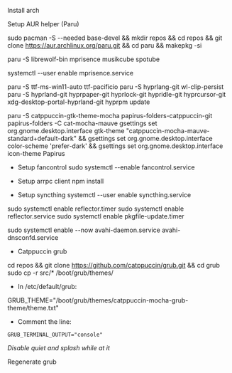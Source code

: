 Install arch

Setup AUR helper (Paru)

sudo pacman -S --needed base-devel && mkdir repos && cd repos && git clone https://aur.archlinux.org/paru.git && cd paru && makepkg -si

paru -S librewolf-bin mprisence musikcube spotube

systemctl --user enable mprisence.service

paru -S ttf-ms-win11-auto ttf-pacificio
paru -S hyprlang-git wl-clip-persist
paru -S hyprland-git hyprpaper-git hyprlock-git hypridle-git hyprcursor-git xdg-desktop-portal-hyprland-git
hyprpm update

paru -S catppuccin-gtk-theme-mocha papirus-folders-catppuccin-git
papirus-folders -C cat-mocha-mauve
gsettings set org.gnome.desktop.interface gtk-theme "catppuccin-mocha-mauve-standard+default-dark" && gsettings set org.gnome.desktop.interface color-scheme 'prefer-dark' && gsettings set org.gnome.desktop.interface icon-theme Papirus

* Setup fancontrol
sudo systemctl --enable fancontrol.service

* Setup arrpc client
npm install

* Setup syncthing
systemctl --user enable syncthing.service

sudo systemctl enable reflector.timer
sudo systemctl enable reflector.service
sudo systemctl enable pkgfile-update.timer

sudo systemctl enable --now avahi-daemon.service avahi-dnsconfd.service

* Catppuccin grub

cd repos && git clone https://github.com/catppuccin/grub.git && cd grub
sudo cp -r src/* /boot/grub/themes/

- In /etc/default/grub:

GRUB_THEME="/boot/grub/themes/catppuccin-mocha-grub-theme/theme.txt"

- Comment the line:

`GRUB_TERMINAL_OUTPUT="console"`

_Disable quiet and splash while at it_

Regenerate grub
